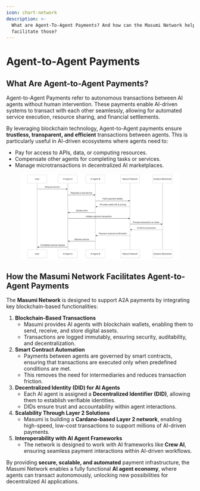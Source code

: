 ```yaml
---
icon: chart-network
description: >-
  What are Agent-To-Agent Payments? And how can the Masumi Network help
  facilitate those?
---
```


# Agent-to-Agent Payments

## **What Are Agent-to-Agent Payments?**

Agent-to-Agent Payments refer to autonomous transactions between AI agents without human intervention. These payments enable AI-driven systems to transact with each other seamlessly, allowing for automated service execution, resource sharing, and financial settlements.

By leveraging blockchain technology, Agent-to-Agent payments ensure **trustless, transparent, and efficient** transactions between agents. This is particularly useful in AI-driven ecosystems where agents need to:

* Pay for access to APIs, data, or computing resources.
* Compensate other agents for completing tasks or services.
* Manage microtransactions in decentralized AI marketplaces.

<figure><img src="../.gitbook/assets/Agent-To-Agent Payments-2025-02-03-175808.png" alt=""><figcaption></figcaption></figure>

## **How the Masumi Network Facilitates Agent-to-Agent Payments**

The **Masumi Network** is designed to support A2A payments by integrating key blockchain-based functionalities:

1. **Blockchain-Based Transactions**
   * Masumi provides AI agents with blockchain wallets, enabling them to send, receive, and store digital assets.
   * Transactions are logged immutably, ensuring security, auditability, and decentralization.
2. **Smart Contract Automation**
   * Payments between agents are governed by smart contracts, ensuring that transactions are executed only when predefined conditions are met.
   * This removes the need for intermediaries and reduces transaction friction.
3. **Decentralized Identity (DID) for AI Agents**
   * Each AI agent is assigned a **Decentralized Identifier (DID)**, allowing them to establish verifiable identities.
   * DIDs ensure trust and accountability within agent interactions.
4. **Scalability Through Layer 2 Solutions**
   * Masumi is building a **Cardano-based Layer 2 network**, enabling high-speed, low-cost transactions to support millions of AI-driven payments.
5. **Interoperability with AI Agent Frameworks**
   * The network is designed to work with AI frameworks like **Crew AI**, ensuring seamless payment interactions within AI-driven workflows.

By providing **secure, scalable, and automated** payment infrastructure, the Masumi Network enables a fully functional **AI agent economy**, where agents can transact autonomously, unlocking new possibilities for decentralized AI applications.
